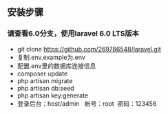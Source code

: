 
## 安装步骤
### 请查看6.0分支，使用laravel 6.0 LTS版本
- git clone  https://github.com/269786548/laravel.git
- 复制.env.example为.env
- 配置.env里的数据库连接信息
- composer update
- php artisan migrate
- php artisan db:seed
- php artisan key:generate
- 登录后台：host/admin   帐号：root  密码：123456

